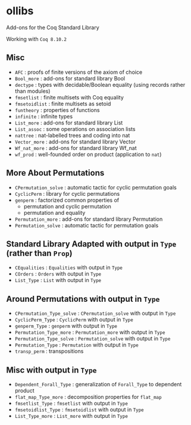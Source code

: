 # ollibs
Add-ons for the Coq Standard Library

Working with `Coq 8.10.2`

## Misc

* `AFC`          : proofs of finite versions of the axiom of choice
* `Bool_more`    : add-ons for standard library Bool
* `dectype`      : types with decidable/Boolean equality (using records rather than modules)
* `fmsetlist`    : finite multisets with Coq equality
* `fmsetoidlist` : finite multisets as setoid
* `funtheory`    : properties of functions
* `infinite`     : infinite types
* `List_more`    : add-ons for standard library List
* `List_assoc`   : some operations on association lists
* `nattree`      : nat-labelled trees and coding into nat
* `Vector_more`  : add-ons for standard library Vector
* `Wf_nat_more`  : add-ons for standard library Wf_nat
* `wf_prod`      : well-founded order on product (application to `nat`)

## More About Permutations

* `CPermutation_solve` : automatic tactic for cyclic permutation goals
* `CyclicPerm`         : library for cyclic permutations
* `genperm`            : factorized common properties of
    * permutation and cyclic permutation
    * permutation and equality
* `Permutation_more`   : add-ons for standard library Permutation
* `Permutation_solve`  : automatic tactic for permutation goals

## Standard Library Adapted with output in `Type` (rather than `Prop`)

* `CEqualities`  : `Equalities` with output in `Type`
* `COrders`      : `Orders` with output in `Type`
* `List_Type`               : `List` with output in `Type`

## Around Permutations with output in `Type`

* `CPermutation_Type_solve` : `CPermutation_solve` with output in `Type`
* `CyclicPerm_Type`         : `CyclicPerm` with output in `Type`
* `genperm_Type`            : `genperm` with output in `Type`
* `Permutation_Type_more`   : `Permutation_more` with output in `Type`
* `Permutation_Type_solve`  : `Permutation_solve` with output in `Type`
* `Permutation_Type`        : `Permutation` with output in `Type`
* `transp_perm`             : transpositions

## Misc with output in `Type`

* `Dependent_Forall_Type`   : generalization of `Forall_Type` to dependent product
* `flat_map_Type_more`      : decomposition properties for `flat_map`
* `fmsetlist_Type`          : `fmsetlist` with output in `Type`
* `fmsetoidlist_Type`       : `fmsetoidlist` with output in `Type`
* `List_Type_more`          : `List_more` with output in `Type`

